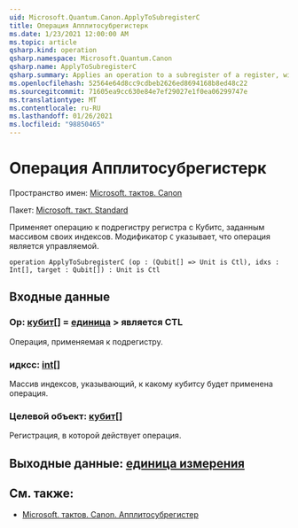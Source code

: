 ```yaml
---
uid: Microsoft.Quantum.Canon.ApplyToSubregisterC
title: Операция Апплитосубрегистерк
ms.date: 1/23/2021 12:00:00 AM
ms.topic: article
qsharp.kind: operation
qsharp.namespace: Microsoft.Quantum.Canon
qsharp.name: ApplyToSubregisterC
qsharp.summary: Applies an operation to a subregister of a register, with qubits specified by an array of their indices. The modifier `C` indicates that the operation is controllable.
ms.openlocfilehash: 52564e64d8cc9cdbeb2626ed8694168b8ed48c22
ms.sourcegitcommit: 71605ea9cc630e84e7ef29027e1f0ea06299747e
ms.translationtype: MT
ms.contentlocale: ru-RU
ms.lasthandoff: 01/26/2021
ms.locfileid: "98850465"
---
```

# <a name="applytosubregisterc-operation"></a>Операция Апплитосубрегистерк

Пространство имен: [Microsoft. тактов. Canon](xref:Microsoft.Quantum.Canon)

Пакет: [Microsoft. такт. Standard](https://nuget.org/packages/Microsoft.Quantum.Standard)


Применяет операцию к подрегистру регистра с Кубитс, заданным массивом своих индексов.
Модификатор `C` указывает, что операция является управляемой.

```qsharp
operation ApplyToSubregisterC (op : (Qubit[] => Unit is Ctl), idxs : Int[], target : Qubit[]) : Unit is Ctl
```


## <a name="input"></a>Входные данные

### <a name="op--qubit--unit--is-ctl"></a>Op: [кубит](xref:microsoft.quantum.lang-ref.qubit)[] = [единица](xref:microsoft.quantum.lang-ref.unit) > является CTL

Операция, применяемая к подрегистру.


### <a name="idxs--int"></a>идксс: [int](xref:microsoft.quantum.lang-ref.int)[]

Массив индексов, указывающий, к какому кубитсу будет применена операция.


### <a name="target--qubit"></a>Целевой объект: [кубит](xref:microsoft.quantum.lang-ref.qubit)[]

Регистрация, в которой действует операция.



## <a name="output--unit"></a>Выходные данные: [единица измерения](xref:microsoft.quantum.lang-ref.unit)



## <a name="see-also"></a>См. также:

- [Microsoft. тактов. Canon. Апплитосубрегистер](xref:Microsoft.Quantum.Canon.ApplyToSubregister)